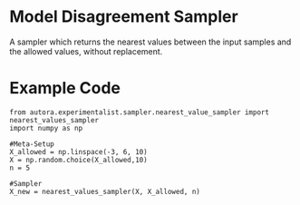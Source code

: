 # Model Disagreement Sampler

A sampler which returns the nearest values between the input samples and the allowed values, without replacement.

# Example Code

```
from autora.experimentalist.sampler.nearest_value_sampler import nearest_values_sampler
import numpy as np

#Meta-Setup
X_allowed = np.linspace(-3, 6, 10)
X = np.random.choice(X_allowed,10)
n = 5

#Sampler
X_new = nearest_values_sampler(X, X_allowed, n)
```